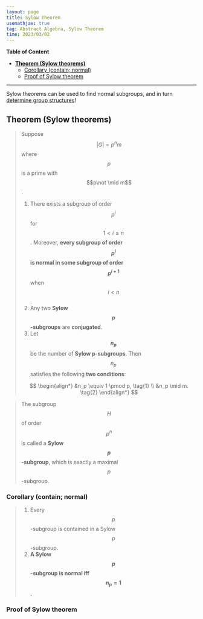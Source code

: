 ```yaml
---
layout: page
title: Sylow Theorem
usemathjax: true
tag: Abstract Algebra, Sylow Theorem
time: 2023/03/02
---
```


**Table of Content**
- [**Theorem (Sylow theorems)**](#theorem-sylow-theorems)
  - [Corollary (contain; normal)](#corollary-contain-normal)
  - [Proof of Sylow theorem](#proof-of-sylow-theorem)

---

Sylow theorems can be used to find normal subgroups, and in turn [determine group structures](../NH/#theorem-determine-structure-of-g)!

## **Theorem (Sylow theorems)**
> Suppose $$\vert G\vert=p^nm$$ where $$p$$ is a prime with $$p\not \mid m$$.
>
> 1. There exists a subgroup of order $$p^i$$ for $$1<i\leq n$$. Moreover, **every subgroup of order $$p^i$$ is normal in some subgroup of order $$p^{i+1}$$** when $$i<n$$.
> 2. Any two **Sylow $$p$$-subgroups** are **conjugated**.
> 3. Let **$$n_p$$** be the number of **Sylow p-subgroups**. Then $$n_p$$ satisfies the following **two conditions**:
>
> $$
> \begin{align*}
> &n_p \equiv 1 \pmod p, \tag{1}  \\
> &n_p \mid m. \tag{2}
> \end{align*}
> $$

> The subgroup $$H$$ of order $$p^n$$ is called a **Sylow $$p$$-subgroup**, which is exactly a maximal $$p$$-subgroup.

### Corollary (contain; normal)
> 1. Every $$p$$-subgroup is contained in a Sylow $$p$$-subgroup.
> 2. **A Sylow $$p$$-subgroup is normal iff $$n_p = 1$$.**

### Proof of Sylow theorem